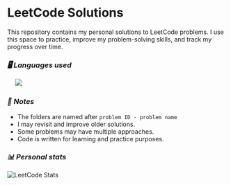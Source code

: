 # LeetCode Solutions

This repository contains my personal solutions to LeetCode problems. I use this space to practice, improve my problem-solving skills, and track my progress over time.

### ***🖥️ Languages used***

<p align="left">
  <span>&emsp;</span>
  <a href="https://skillicons.dev">
    <img src="https://skillicons.dev/icons?i=java,py,c,cs,js" />
  </a>
</p>

### ***📌 Notes*** ###
- The folders are named after ```problem ID - problem name```
- I may revisit and improve older solutions.
- Some problems may have multiple approaches.
- Code is written for learning and practice purposes.


### ***📊 Personal stats*** ###
![LeetCode Stats](https://leetcard.jacoblin.cool/JackDanielxs?theme=dark&border=0&radius=20)
